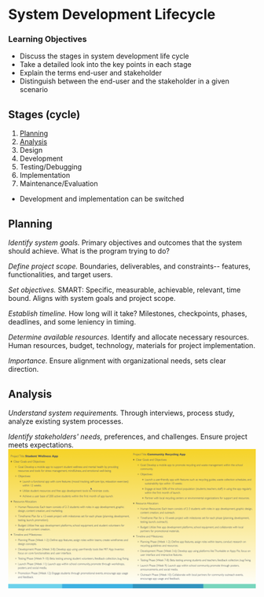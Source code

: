 # System Development Lifecycle

### Learning Objectives

- Discuss the stages in system development life cycle
- Take a detailed look into the key points in each stage
- Explain the terms end-user and stakeholder
- Distinguish between the end-user and the stakeholder in a given scenario

## Stages (cycle)

1. [Planning](#planning)
2. [Analysis](#analysis)
3. Design
4. Development
5. Testing/Debugging
6. Implementation
7. Maintenance/Evaluation

- Development and implementation can be switched

## Planning

*Identify system goals.* Primary objectives and outcomes that the system should
achieve. What is the program trying to do?

*Define project scope.* Boundaries, deliverables, and constraints-- features,
functionalities, and target users.

*Set objectives.* SMART: Specific, measurable, achievable, relevant, time
bound. Aligns with system goals and project scope.

*Establish timeline.* How long will it take? Milestones, checkpoints, phases,
deadlines, and some leniency in timing. 

*Determine available resources.* Identify and allocate necessary resources.
Human resources, budget, technology, materials for project implementation.

*Importance.* Ensure alignment with organizational needs, sets clear direction.

## Analysis

*Understand system requirements.* Through interviews, process study, analyze
existing system processes.

*Identify stakeholders' needs,* preferences, and challenges. Ensure project
meets expectations. ![SDLCExample](img/sdlc_example.png)


